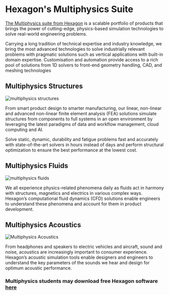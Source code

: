 # Hexagon's Multiphysics Suite
[The Multiphysics suite from Hexagon](https://hexagon.com/products/product-groups/computer-aided-engineering-software/multiphysics-simulation-software)
 is a scalable portfolio of products that brings the power of cutting-edge, physics-based simulation technologies to solve real-world engineering problems.

Carrying a long tradition of technical expertise and industry knowledge, we bring the most advanced technologies to solve industrially relevant problems with pragmatic solutions such as vertical applications with built-in domain expertise. Customisation and automation provide access to a rich pool of solutions from 1D solvers to front-end geometry handling, CAD, and meshing technologies

## Multiphysics Structures
![multiphysics structures](https://user-images.githubusercontent.com/130690758/231891427-bc077d22-3806-4b76-847d-b6739504e81c.png)

From smart product design to smarter manufacturing, our linear, non-linear and advanced non-linear finite element analysis (FEA) solutions simulate structures from components to full systems in an open environment by leveraging the latest paradigms of data and workflow management, cloud computing and AI.

Solve static, dynamic, durability and fatigue problems fast and accurately with state-of-the-art solvers in hours instead of days and perform structural optimization to ensure the best performance at the lowest cost.

## Multiphysics Fluids
![multiphysics fluids](https://user-images.githubusercontent.com/130690758/231891588-1c6546aa-02b2-4f7f-87b8-a3291520884f.png)

We all experience physics-related phenomena daily as fluids act in harmony with structures, magnetics and electrics in various complex ways. Hexagon’s computational fluid dynamics (CFD) solutions enable engineers to understand these phenomena and account for them in product development.

## Multiphysics Acoustics
![ Multiphysics Acoustics](https://user-images.githubusercontent.com/130690758/231894697-791432fc-5165-44e4-88cf-8e10dfee1960.png)

From headphones and speakers to electric vehicles and aircraft, sound and noise, acoustics are increasingly important to consumer experience. Hexagon’s acoustic simulation tools enable designers and engineers to understand the key parameters of the sounds we hear and design for optimum acoustic performance.

### Multiphysics students may download free Hexagon software [here](https://hexagon.com/products/msc-apex-student-edition?_ga=2.261971466.623384092.1681368289-1219324398.1637183295)
